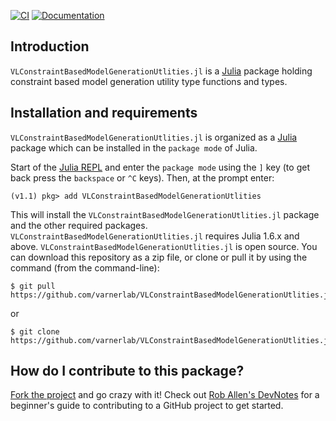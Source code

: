[![CI](https://github.com/varnerlab/VLConstraintBasedModelGenerationUtilities.jl/actions/workflows/varnerlab.yml/badge.svg?event=push)](https://github.com/varnerlab/VLConstraintBasedModelGenerationUtilities.jl/actions/workflows/varnerlab.yml)
[![Documentation](https://github.com/varnerlab/VLConstraintBasedModelGenerationUtilities.jl/actions/workflows/docdeploy.yml/badge.svg?event=push)](https://github.com/varnerlab/VLConstraintBasedModelGenerationUtilities.jl/actions/workflows/docdeploy.yml)

## Introduction
``VLConstraintBasedModelGenerationUtlities.jl`` is a [Julia](https://julialang.org/downloads/) package holding constraint based model generation utility type functions and types. 

## Installation and requirements
``VLConstraintBasedModelGenerationUtlities.jl`` is organized as a [Julia](http://julialang.org) package which can be installed in the ``package mode`` of Julia.

Start of the [Julia REPL](https://docs.julialang.org/en/v1/stdlib/REPL/index.html) and enter the ``package mode`` using the ``]`` key (to get back press the ``backspace`` or ``^C`` keys). Then, at the prompt enter:

    (v1.1) pkg> add VLConstraintBasedModelGenerationUtlities

This will install the ``VLConstraintBasedModelGenerationUtlities.jl`` package and the other required packages. ``VLConstraintBasedModelGenerationUtlities.jl`` requires Julia 1.6.x and above.
``VLConstraintBasedModelGenerationUtlities.jl`` is open source. You can download this repository as a zip file, or clone or pull it by using the command (from the command-line):

	$ git pull https://github.com/varnerlab/VLConstraintBasedModelGenerationUtlities.jl.git

or

	$ git clone https://github.com/varnerlab/VLConstraintBasedModelGenerationUtlities.jl.git

## How do I contribute to this package?
[Fork the project](https://guides.github.com/activities/forking/) and go crazy with it!
Check out [Rob Allen's DevNotes](https://akrabat.com/the-beginners-guide-to-contributing-to-a-github-project/)
for a beginner's guide to contributing to a GitHub project to get started. 


